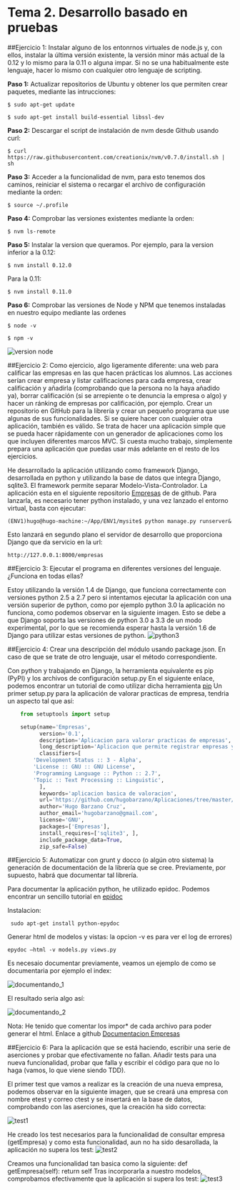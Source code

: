 # Tema 2. Desarrollo basado en pruebas

##Ejercicio 1: Instalar alguno de los entonrnos virtuales de node.js y, con ellos, instalar la última versión existente, la versión minor más actual de la 0.12 y lo mismo para la 0.11 o alguna impar. Si no se una habitualmente este lenguaje, hacer lo mismo con cualquier otro lenguaje de scripting.

**Paso 1:** Actualizar repositorios de Ubuntu y obtener los que permiten crear paquetes, mediante las intrucciones:

	$ sudo apt-get update

	$ sudo apt-get install build-essential libssl-dev

**Paso 2:** Descargar el script de instalación de nvm desde Github usando curl:

	$ curl https://raw.githubusercontent.com/creationix/nvm/v0.7.0/install.sh | sh

**Paso 3:** Acceder a la funcionalidad de nvm, para esto tenemos dos caminos, reiniciar el sistema  o recargar el archivo de configuración mediante la orden:

	$ source ~/.profile

**Paso 4:** Comprobar las versiones existentes mediante la orden:
	
	$ nvm ls-remote

**Paso 5:** Instalar la version que queramos. Por ejemplo, para la version inferior a la 0.12:

	$ nvm install 0.12.0

Para la 0.11:

	$ nvm install 0.11.0

**Paso 6:** Comprobar las versiones de Node y NPM que tenemos instaladas en nuestro equipo mediante las ordenes

	$ node -v

	$ npm -v 
![version node](https://www.dropbox.com/s/mzlbhkjyoi5yu1v/node_v.png?dl=1)

##Ejercicio 2: Como ejercicio, algo ligeramente diferente: una web para calificar las empresas en las que hacen prácticas los alumnos. Las acciones serían crear empresa y listar calificaciones para cada empresa, crear calificación y añadirla (comprobando que la persona no la haya añadido ya), borrar calificación (si se arrepiente o te denuncia la empresa o algo) y hacer un ránking de empresas por calificación, por ejemplo. Crear un repositorio en GitHub para la librería y crear un pequeño programa que use algunas de sus funcionalidades. Si se quiere hacer con cualquier otra aplicación, también es válido. Se trata de hacer una aplicación simple que se pueda hacer rápidamente con un generador de aplicaciones como los que incluyen diferentes marcos MVC. Si cuesta mucho trabajo, simplemente prepara una aplicación que puedas usar más adelante en el resto de los ejercicios.

He desarrollado la aplicación utilizando como framework Django, desarrollada en python y utilizando la base de datos que integra Django, sqlite3. El framework permite separar Modelo-Vista-Controlador. La aplicación esta en el siguiente repositorio [Empresas](https://github.com/hugobarzano/Aplicaciones/tree/master/ENV1/mysite) de de github. Para lanzarla, es necesario tener python instalado, y una vez lanzado el entorno virtual, basta con ejecutar:

	(ENV1)hugo@hugo-machine:~/App/ENV1/mysite$ python manage.py runserver&

Esto lanzará en segundo plano el servidor de desarrollo que proporciona Django que da servicio en la url:

	http://127.0.0.1:8000/empresas


##Ejercicio 3: Ejecutar el programa en diferentes versiones del lenguaje. ¿Funciona en todas ellas?

Estoy utilizando la versión 1.4 de Django, que funciona correctamente con versiones python 2.5 a 2.7 pero si intentamos ejecutar la aplicación con una versión superior de python, como por ejemplo python 3.0 la aplicación no funciona, como podemos observar en la siguiente imagen. Esto se debe a que Django soporta las versiones de python 3.0 a 3.3 de un modo experimental, por lo que se recomienda esperar hasta la versión 1.6 de Django para utilizar estas versiones de python. 
![python3](https://www.dropbox.com/s/76xk30y5kk3eje0/python3.png?dl=1)


##Ejercicio 4: Crear una descripción del módulo usando package.json. En caso de que se trate de otro lenguaje, usar el método correspondiente. 

Con python y trabajando en Django, la herramienta equivalente es pip (PyPI) y los archivos de configuración setup.py
En el siguiente enlace, podemos encontrar un tutorial de como utilizar dicha herramienta [pip](http://python-packaging.readthedocs.org/en/latest/minimal.html)
Un primer setup.py para la aplicación de valorar practicas de empresa, tendria un aspecto tal que así:
```python
	from setuptools import setup

	setup(name='Empresas',
	      version='0.1',
	      description='Aplicacion para valorar practicas de empresas',
	      long_description='Aplicacion que permite registrar empresas y valoraciones de las practicas en ellas',
	      classifiers=[
		'Development Status :: 3 - Alpha',
		'License :: GNU :: GNU License',
		'Programming Language :: Python :: 2.7',
		'Topic :: Text Processing :: Linguistic',
	      ],
	      keywords='aplicacion basica de valoracion',
	      url='https://github.com/hugobarzano/Aplicaciones/tree/master/ENV1/mysite',
	      author='Hugo Barzano Cruz',
	      author_email='hugobarzano@gmail.com',
	      license='GNU',
	      packages=['Empresas'],
	      install_requires=['sqlite3', ],
	      include_package_data=True,
	      zip_safe=False)

```

##Ejercicio 5: Automatizar con grunt y docco (o algún otro sistema) la generación de documentación de la librería que se cree. Previamente, por supuesto, habrá que documentar tal librería.

Para documentar la aplicación python, he utilizado epidoc. Podemos encontrar un sencillo tutorial en [epidoc](http://mundogeek.net/archivos/2008/07/07/documentacion-en-python/)

Instalacion:

	 sudo apt-get install python-epydoc

Generar html de modelos y vistas: la opcion -v es para ver el log de errores)

	epydoc –html -v models.py views.py

Es necesaio documentar previamente, veamos un ejemplo de como se documentaria por ejemplo el index:

![documentando_1](https://www.dropbox.com/s/3yx5v9xha3znki2/documentando.png?dl=1)

El resultado seria algo así:

![documentando_2](https://www.dropbox.com/s/vu484jogcb7b8ag/documentando2.png?dl=1)

Nota: He tenido que comentar los impor* de cada archivo para poder generar el html. Enlace a github [Documentacion Empresas](https://github.com/hugobarzano/Aplicaciones/tree/master/ENV1/mysite/empresas/html)

##Ejercicio 6: Para la aplicación que se está haciendo, escribir una serie de aserciones y probar que efectivamente no fallan. Añadir tests para una nueva funcionalidad, probar que falla y escribir el código para que no lo haga (vamos, lo que viene siendo TDD).

El primer test que vamos a realizar es la creación de una nueva empresa, podemos observar en la siguiente imagen, que se creará una empresa con nombre etest y correo ctest y se insertará en la base de datos, comprobando con las aserciones, que la creación ha sido correcta:

![test1](https://www.dropbox.com/s/x1vfvocpt8u0z1x/test1.png?dl=1)

He creado los test necesarios para la funcionalidad de consultar empresa (getEmpresa) y como esta funcionalidad, aun no ha sido desarollada, la aplicación no supera los test:
![test2](https://www.dropbox.com/s/xj6gxjfallyucwl/test2.png?dl=1)

Creamos una funcionalidad tan basica como la siguiente:
	def getEmpresa(self):
		return self
Tras incorporarla a nuestro modelos, comprobamos efectivamente que la aplicación si supera los test:
![test3](https://www.dropbox.com/s/ufkywa0zia5sf8s/test3.png?dl=1)
















